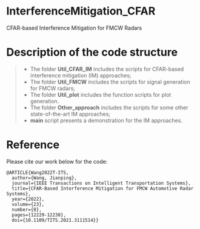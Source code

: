 # InterferenceMitigation_CFAR
CFAR-based Interference Mitigation for FMCW Radars

# Description of the code structure
> - The folder **Util_CFAR_IM** includes the scripts for CFAR-based interference mitigation (IM) approaches;
> - The folder **Util_FMCW** includes the scripts for signal generation for FMCW radars;
> - The folder **Util_plot** includes the function scripts for plot generation.
> - The folder **Other_approach** includes the scripts for some other state-of-the-art IM approaches;
> - **main** script presents a demonstration for the IM approaches.


# Reference
Please cite our work below for the code:
```
@ARTICLE{Wang2022T-ITS,
  author={Wang, Jianping},
  journal={IEEE Transactions on Intelligent Transportation Systems}, 
  title={CFAR-Based Interference Mitigation for FMCW Automotive Radar Systems}, 
  year={2022},
  volume={23},
  number={8},
  pages={12229-12238},
  doi={10.1109/TITS.2021.3111514}}
```
